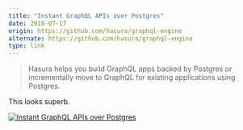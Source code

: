 ```yaml
---
title: "Instant GraphQL APIs over Postgres"
date: 2018-07-17
origin: https://github.com/hasura/graphql-engine
alternate: https://github.com/hasura/graphql-engine
type: link
---
```


<blockquote>
<p>Hasura helps you build GraphQL apps backed by Postgres or incrementally move to GraphQL for existing applications using Postgres.</p>
</blockquote>
<p>This looks superb.</p>
<div><a href="https://github.com/hasura/graphql-engine"><img alt="Instant GraphQL APIs over Postgres" src="https://cdn.changelog.com/uploads/news_items/XX9V/large.gif?v=63699057178"></a></div>